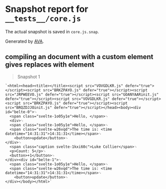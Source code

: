# Snapshot report for `__tests__/core.js`

The actual snapshot is saved in `core.js.snap`.

Generated by [AVA](https://ava.li).

## compiling an document with a custom element gives replaces with element

> Snapshot 1

    `<html><head><title></title><script src="VOVGDLKR.js" defer="true"></script><script src="BRKZPAYO.js" defer="true"></script><script src="JRPWEEVO.js" defer="true"></script><script src="GOANYAARinit.js" defer="true"></script><script src="VOVGDLKR.js" defer="true"></script><script src="BRKZPAYO.js" defer="true"></script><script src="BRQZDJJOinit.js" defer="true"></script></head><body><div id="belte-0">␊
      <span class="svelte-1o05y1e">Hello, </span>␊
      <div>␊
      <span class="svelte-1o05y1e">Hello, </span>␊
      <span class="svelte-w26vqd">The time is: <time datetime="14:31:31">14:31:31</time></span>␊
    	<button>update</button>␊
    </div>␊
      <span class="caption svelte-1kxi60c">Luke Collier</span>␊
      <p>Count: 5</p>␊
      <button>+1</button>␊
    </div><div id="belte-1">␊
      <span class="svelte-1o05y1e">Hello, </span>␊
      <span class="svelte-w26vqd">The time is: <time datetime="14:31:31">14:31:31</time></span>␊
    	<button>update</button>␊
    </div></body></html>`
